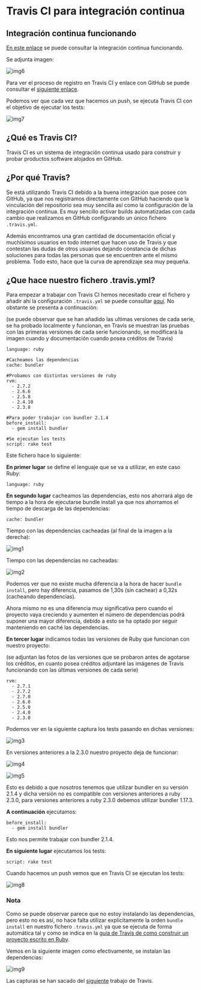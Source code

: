 # Travis CI para integración continua

## Integración continua funcionando
[En este enlace](https://travis-ci.com/github/antoniocuadros/WhenToClass) se puede consultar la integración continua funcionando.

Se adjunta imagen:

![img6](https://github.com/antoniocuadros/WhenToClass/blob/master/docs/IntegracionContinua/images/fichero/6.png)

Para ver el proceso de registro en Travis CI y enlace con GitHub se puede consultar el [siguiente enlace](https://github.com/antoniocuadros/WhenToClass/blob/master/docs/IntegracionContinua/register.md).

Podemos ver que cada vez que hacemos un push, se ejecuta Travis CI con el objetivo de ejecutar los tests:

![img7](https://github.com/antoniocuadros/WhenToClass/blob/master/docs/IntegracionContinua/images/fichero/7.png)


## ¿Qué es Travis CI?
Travis CI es un sistema de integración continua usado para construir y probar productos software alojados en GitHub.

## ¿Por qué Travis?
Se está utilizando Travis CI debido a la buena integración que posee con GitHub, ya que nos registramos directamente con GitHub haciendo que la vinculación del repositorio sea muy sencilla así como la configuración de la integración continua. Es muy sencillo activar builds automatizadas con cada cambio que realizamos en GitHub configurando un único fichero `.travis.yml`.

Además encontramos una gran cantidad de documentación oficial y muchísimos usuarios en todo internet que hacen uso de Travis y que contestan las dudas de otros usuarios dejando constancia de dichas soluciones para todas las personas que se encuentren ante el mismo problema. Todo esto, hace que la curva de aprendizaje sea muy pequeña.

## ¿Que hace nuestro fichero .travis.yml?

Para empezar a trabajar con Travis CI hemos necesitado crear el fichero y añadir ahí la configuración `.travis.yml` se puede consultar [aquí](https://github.com/antoniocuadros/WhenToClass/blob/master/.travis.yml). No obstante se presenta a continuación:

(se puede observar que se han añadido las ultimas versiones de cada serie, se ha probado localmente y funcionan, en Travis se muestran las pruebas con las primeras versiones de cada serie funcionando, se modificará la imagen cuando y documentación cuando posea créditos de Travis)

```
language: ruby

#Cacheamos las dependencias
cache: bundler

#Probamos con distintas versiones de ruby
rvm:
  - 2.7.2
  - 2.6.6
  - 2.5.8
  - 2.4.10
  - 2.3.8

#Para poder trabajar con bundler 2.1.4
before_install:
  - gem install bundler

#Se ejecutan los tests
script: rake test
```


Este fichero hace lo siguiente:

**En primer lugar** se define el lenguaje que se va a utilizar, en este caso Ruby:

```
language: ruby
```

**En segundo lugar** cacheamos las dependencias, esto nos ahorrará algo de tiempo a la hora de ejecutarse bundle install ya que nos ahorramos el tiempo de descarga de las dependencias:

```
cache: bundler
```

Tiempo con las dependencias cacheadas (al final de la imagen a la derecha):

![img1](https://github.com/antoniocuadros/WhenToClass/blob/master/docs/IntegracionContinua/images/fichero/1.png)

Tiempo con las dependencias no cacheadas:

![img2](https://github.com/antoniocuadros/WhenToClass/blob/master/docs/IntegracionContinua/images/fichero/2.png)

Podemos ver que no existe mucha diferencia a la hora de hacer `bundle install`, pero hay diferencia, pasamos de 1,30s (sin cachear) a 0,32s (cacheando dependencias).

Ahora mismo no es una diferencia muy significativa pero cuando el proyecto vaya creciendo y aumenten el número de dependencias podrá suponer una mayor diferencia, debido a esto se ha optado por seguir manteniendo en caché las dependencias.

**En tercer lugar** indicamos todas las versiones de Ruby que funcionan con nuestro proyecto:

(se adjuntan las fotos de las versiones que se probaron antes de agotarse los créditos, en cuanto posea créditos adjuntaré las imágenes de Travis funcionando con las últimas versiones de cada serie)

```
rvm:
  - 2.7.1
  - 2.7.2
  - 2.7.0
  - 2.6.0
  - 2.5.0
  - 2.4.0
  - 2.3.0
```

Podemos ver en la siguiente captura los tests pasando en dichas versiones:

![img3](https://github.com/antoniocuadros/WhenToClass/blob/master/docs/IntegracionContinua/images/fichero/3.png)

En versiones anteriores a la 2.3.0 nuestro proyecto deja de funcionar:

![img4](https://github.com/antoniocuadros/WhenToClass/blob/master/docs/IntegracionContinua/images/fichero/4.png)

![img5](https://github.com/antoniocuadros/WhenToClass/blob/master/docs/IntegracionContinua/images/fichero/5.png)

Esto es debido a que nosotros tenemos que utilizar bundler en su versión 2.1.4 y dicha versión no es compatible con versiones anteriores a ruby 2.3.0, para versiones anteriores a ruby 2.3.0 debemos utilizar bundler 1.17.3.

**A continuación** ejecutamos:

```
before_install:
  - gem install bundler
```

Esto nos permite trabajar con bundler 2.1.4.

**En siguiente lugar** ejecutamos los tests:

```
script: rake test
```

Cuando hacemos un push vemos que en Travis CI se ejecutan los tests:

![img8](https://github.com/antoniocuadros/WhenToClass/blob/master/docs/IntegracionContinua/images/fichero/8.png)


### Nota
Como se puede observar parece que no estoy instalando las dependencias, pero esto no es así, no hace falta utilizar explicitamente la orden `bundle install` en nuestro fichero `.travis.yml` ya que se ejecuta de forma automática tal y como se indica en la [guía de Travis de como construir un proyecto escrito en Ruby](https://docs.travis-ci.com/user/languages/ruby/#dependency-management).

Vemos en la siguiente imagen como efectivamente, se instalan las dependencias:

![img9](https://github.com/antoniocuadros/WhenToClass/blob/master/docs/IntegracionContinua/images/fichero/9.png)


Las capturas se han sacado del [siguiente](https://travis-ci.com/github/antoniocuadros/WhenToClass/jobs/427121652) trabajo de Travis.
